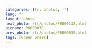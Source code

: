 ```yaml
---
categories: [fr, photos, '']
lang: fr
layout: photo
next_photo: /fr/photos/P0000132.html
picname: P0000038
prev_photo: /fr/photos/P0000039.html
tags: [Green Grass]
---
```

